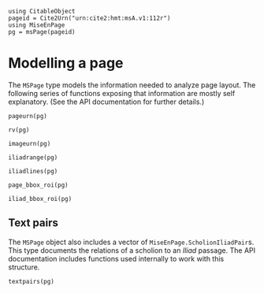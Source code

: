 
```@setup model
using CitableObject
pageid = Cite2Urn("urn:cite2:hmt:msA.v1:112r")
using MiseEnPage
pg = msPage(pageid)
```


# Modelling a page

The `MSPage` type models the information needed to analyze page layout.  The following series of functions exposing that information are mostly self explanatory. (See the API documentation for further details.)
 

```@example model
pageurn(pg)
```

```@example model
rv(pg)
```

```@example model
imageurn(pg)
```

```@example model
iliadrange(pg)
```

```@example model
iliadlines(pg)
```

```@example model
page_bbox_roi(pg)
```


```@example model
iliad_bbox_roi(pg)
```

## Text pairs

The `MSPage` object also includes a vector of `MiseEnPage.ScholionIliadPair`s.  This type documents the relations of a scholion to an *Iliad* passage. The API documentation includes functions used internally to work with this structure.


```@example model
textpairs(pg)
```